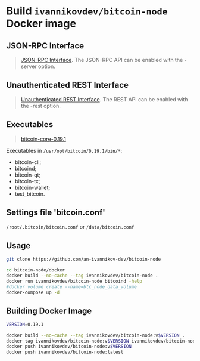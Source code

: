 # Build `ivannikovdev/bitcoin-node` Docker image


## JSON-RPC Interface
> [JSON-RPC Interface](https://github.com/bitcoin/bitcoin/blob/master/doc/JSON-RPC-interface.md).
The JSON-RPC API can be enabled with the -server option.


## Unauthenticated REST Interface
> [Unauthenticated REST Interface](https://github.com/bitcoin/bitcoin/blob/master/doc/REST-interface.md).
The REST API can be enabled with the -rest option.


## Executables
> [bitcoin-core-0.19.1](https://bitcoincore.org/bin/bitcoin-core-0.19.1/bitcoin-0.19.1-x86_64-linux-gnu.tar.gz)

Executables in `/usr/opt/bitcoin/0.19.1/bin/*`:
- bitcoin-cli;
- bitcoind;
- bitcoin-qt;
- bitcoin-tx;
- bitcoin-wallet;
- test_bitcoin.


## Settings file 'bitcoin.conf'
`/root/.bitcoin/bitcoin.conf`
or
`/data/bitcoin.conf`


## Usage
```bash
git clone https://github.com/an-ivannikov-dev/bitcoin-node

cd bitcoin-node/docker
docker build --no-cache --tag ivannikovdev/bitcoin-node .
docker run ivannikovdev/bitcoin-node bitcoind -help
#docker volume create --name=btc_node_data_volume
docker-compose up -d
```

## Building Docker Image

```bash
VERSION=0.19.1

docker build --no-cache --tag ivannikovdev/bitcoin-node:v$VERSION .
docker tag ivannikovdev/bitcoin-node:v$VERSION ivannikovdev/bitcoin-node:latest
docker push ivannikovdev/bitcoin-node:v$VERSION
docker push ivannikovdev/bitcoin-node:latest
```
